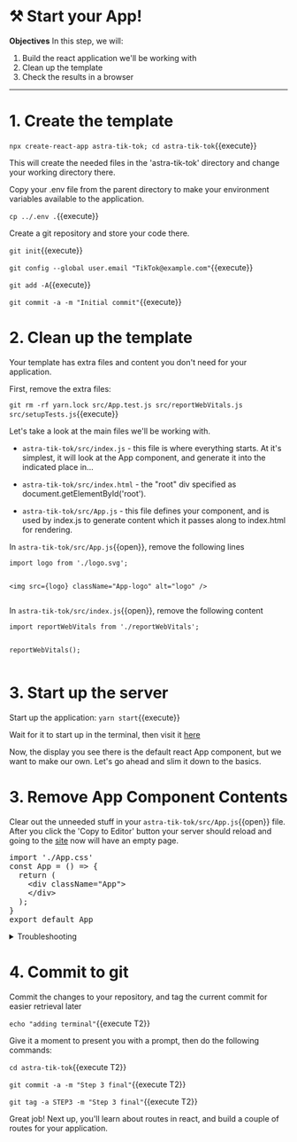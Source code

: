 # ⚒️ Start your App!

**Objectives**
In this step, we will:
1. Build the react application we'll be working with
2. Clean up the template
3. Check the results in a browser

---

# 1. Create the template

`npx create-react-app astra-tik-tok; cd astra-tik-tok`{{execute}}

This will create the needed files in the 'astra-tik-tok' directory and change your working directory there.

Copy your .env file from the parent directory to make your environment variables available to the application.

`cp ../.env .`{{execute}}

Create a git repository and store your code there.

`git init`{{execute}}


`git config --global user.email "TikTok@example.com"`{{execute}}

`git add -A`{{execute}}

`git commit -a -m "Initial commit"`{{execute}}

# 2. Clean up the template

Your template has extra files and content you don't need for your application.

First, remove the extra files:

`git rm -rf yarn.lock src/App.test.js src/reportWebVitals.js src/setupTests.js`{{execute}}

Let's take a look at the main files we'll be working with.

* `astra-tik-tok/src/index.js` - this file is where everything starts.  At it's simplest, it will look at the App component, and generate it into the indicated place in... 

* `astra-tik-tok/src/index.html` - the "root" div specified as document.getElementById('root').

* `astra-tik-tok/src/App.js` - this file defines your component, and is used by index.js to generate content which it passes along to index.html for rendering.

In `astra-tik-tok/src/App.js`{{open}}, remove the following lines

`import logo from './logo.svg';`
<pre class="file" data-filename="root/astra-tik-tok/src/App.js" data-target="insert" data-marker="import logo from './logo.svg';"></pre>

`<img src={logo} className="App-logo" alt="logo" />`
<pre class="file" data-filename="root/astra-tik-tok/src/App.js" data-target="insert" data-marker='<img src={logo} className="App-logo" alt="logo" />'></pre>

In `astra-tik-tok/src/index.js`{{open}}, remove the following content

`import reportWebVitals from './reportWebVitals';`
<pre class="file" data-filename="root/astra-tik-tok/src/index.js" data-target="insert" data-marker="import reportWebVitals from './reportWebVitals';"></pre>


`reportWebVitals();`
<pre class="file" data-filename="root/astra-tik-tok/src/index.js" data-target="insert" data-marker="reportWebVitals();"></pre>

# 3. Start up the server

Start up the application:
`yarn start`{{execute}}

Wait for it to start up in the terminal, then visit it <a href="https://[[HOST_SUBDOMAIN]]-3000-[[KATACODA_HOST]].environments.katacoda.com/">here</a>

Now, the display you see there is the default react App component, but we want to make our own.  Let's go ahead and slim it down to the basics.

# 3. Remove App Component Contents

Clear out the unneeded stuff in your `astra-tik-tok/src/App.js`{{open}} file.  After you click the 'Copy to Editor' button your server should reload and going to the <a href="https://[[HOST_SUBDOMAIN]]-3000-[[KATACODA_HOST]].environments.katacoda.com/">site</a> now will have an empty page.

<pre class="file" data-filename="root/astra-tik-tok/src/App.js" data-target="replace">
import './App.css'
const App = () => {
  return (
    &lt;div className="App"&gt;
    &lt;/div&gt;
  );
}
export default App
</pre>


<details>
  <summary>Troubleshooting</summary>
If anything seems to have gone wrong, you can update each of the files to their expected content with these buttons.

<pre class="file" data-filename="root/astra-tik-tok/src/App.js" data-target="replace">
import './App.css'
const App = () => {
  return (
    &lt;div className="App"&gt;
    &lt;/div&gt;
  );
}
export default App
</pre>

For index.js:
<pre class="file" data-filename="root/astra-tik-tok/src/index.js" data-target="replace">

import React from 'react';
import ReactDOM from 'react-dom';
import './index.css';
import App from './App';


ReactDOM.render(
  &lt;React.StrictMode&gt;
    &lt;App /&gt;
  &lt;/React.StrictMod&gt;,
  document.getElementById('root')
);
</pre>

Once you've made the change, go ahead and <a href="https://[[HOST_SUBDOMAIN]]-3000-[[KATACODA_HOST]].environments.katacoda.com/">visit the site</a>, which should have an empty page.
</details>

# 4. Commit to git

Commit the changes to your repository, and tag the current commit for easier retrieval later 

`echo "adding terminal"`{{execute T2}}

Give it a moment to present you with a prompt, then do the following commands:

`cd astra-tik-tok`{{execute T2}}

`git commit -a -m "Step 3 final"`{{execute T2}}

`git tag -a STEP3 -m "Step 3 final"`{{execute T2}}

Great job!  Next up, you'll learn about routes in react, and build a couple of routes for your application.